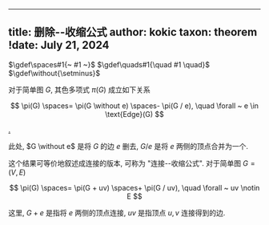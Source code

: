 
---
title: 删除--收缩公式
author: kokic
taxon: theorem
!date: July 21, 2024
---

$\gdef\spaces#1{~ #1 ~}$
$\gdef\quads#1{\quad #1 \quad}$
$\gdef\without{\setminus}$

对于简单图 $G$, 其色多项式 $\pi(G)$ 成立如下关系 

$$ \pi(G) \spaces= \pi(G \without e) \spaces- \pi(G / e), \quad \forall ~ e \in \text{Edge}(G) $$

[.](/data-structure/deletion-contraction-proof.md#:embed)

此处, $G \without e$ 是将 $G$ 的边 $e$ 删去, $G/e$ 是将 $e$ 两侧的顶点合并为一个. 

这个结果可等价地叙述成连接的版本, 可称为 "连接--收缩公式". 对于简单图 $G = (V, E)$

$$ \pi(G) \spaces= \pi(G + uv) \spaces+ \pi(G / uv), \quad \forall ~ uv \notin E $$

这里, $G+e$ 是指将 $e$ 两侧的顶点连接, $u v$ 是指顶点 $u, v$ 连接得到的边. 
